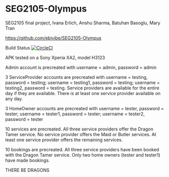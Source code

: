 # SEG2105-Olympus
SEG2105 final project, Ivana Erlich, Anshu Sharma, Batuhan Basoglu, Mary Tran

https://github.com/ebivibe/SEG2105-Olympus

Build Status 
[![CircleCI](https://circleci.com/gh/ebivibe/SEG2105-Olympus/tree/master.svg?style=svg&circle-token=01dbbc3800d7ee80871796675582a67ba7c83604)](https://circleci.com/gh/ebivibe/SEG2105-Olympus/tree/master)

APK tested on a Sony Xperia XA2, model H3123

Admin account is precreated with username = admin, password = admin


3 ServiceProvider accounts are precreated with 
username = testing, password = testing;
username = testing1, password = testing;
username = testing2, password = testing. 
Service providers are available for the entire day if they are available. 
There is at least one service provider available on any day.


3 HomeOwner accounts are precreated with 
username = tester, password = tester;
username = tester1, password = tester;
username = tester2, password = tester


10 services are precreated. 
All three service providers offer the Dragon Tamer service.
No service provider offers the Maid or Butler services.
At least one service provider offers the remaining services.


10 bookings are precreated.
All three service providers have been booked with the Dragon Tamer service.
Only two home owners (tester and tester1) have made bookings.

THERE BE DRAGONS

